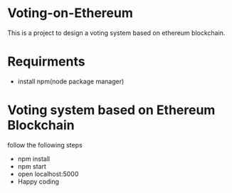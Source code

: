 # Voting-on-Ethereum
This is a project to design a voting system based on ethereum blockchain.
# Requirments
- install npm(node package manager)
# Voting system based on Ethereum Blockchain
follow the following steps
- npm install
- npm start
- open localhost:5000
- Happy coding
